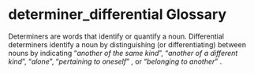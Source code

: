 # determiner_differential Glossary
Determiners are words that identify or quantify a noun. Differential determiners identify a noun by distinguishing (or differentiating) between nouns by indicating “*another of the same kind*”,  “*another of a different kind*”, “*alone*”, “*pertaining to oneself*” , or “*belonging to another*” .